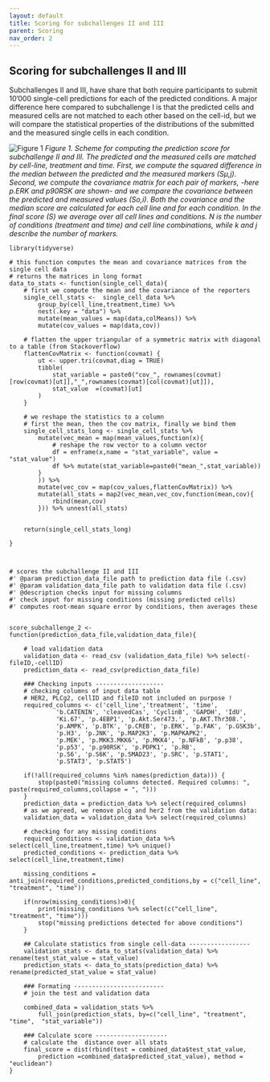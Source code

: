 ```yaml
---
layout: default
title: Scoring for subchallenges II and III
parent: Scoring
nav_order: 2
---
```


## Scoring for subchallenges II and III
Subchallenges II and III, have share that both require participants to submit 10’000 single-cell predictions for each of the predicted conditions. A major difference here compared to subchallenge I is that the predicted cells and measured cells are not matched to each other based on the cell-id, but we will compare the statistical properties of the distributions of the submitted and the measured single cells in each condition.

![Figure 1](../../../assets/images/scoring/scoring_subchallenges_ii_iii/figure1_scoring.png)
_Figure 1. Scheme for computing the prediction score for subchallenge II and III. The predicted and the measured cells are matched by cell-line, treatment and time. First, we compute the squared difference in the median between the predicted and the measured markers (Sμ,j). Second, we compute the covariance matrix for each pair of markers, -here p.ERK and p90RSK are shown- and we compare the covariance between the predicted and measured values (So,i). Both the covariance and the median score are calculated for each cell line and for each condition. In the final score (S) we average over all cell lines and conditions. N is the number of conditions (treatment and time) and cell line combinations, while k and j describe the number of markers._
```
library(tidyverse)

# this function computes the mean and covariance matrices from the single cell data
# returns the matrices in long format
data_to_stats <- function(single_cell_data){
	# first we compute the mean and the covariance of the reporters
	single_cell_stats <-  single_cell_data %>% 
		group_by(cell_line,treatment,time) %>%
		nest(.key = "data") %>%
		mutate(mean_values = map(data,colMeans)) %>%
		mutate(cov_values = map(data,cov))
	
	# flatten the upper triangular of a symmetric matrix with diagonal to a table (from Stackoverflow)
	flattenCovMatrix <- function(covmat) {
		ut <- upper.tri(covmat,diag = TRUE)
		tibble(
			stat_variable = paste0("cov_", rownames(covmat)[row(covmat)[ut]],"_",rownames(covmat)[col(covmat)[ut]]),
			stat_value  =(covmat)[ut]
		)
	}
	
	# we reshape the statistics to a column
	# first the mean, then the cov matrix, finally we bind them 
	single_cell_stats_long <- single_cell_stats %>% 
		mutate(vec_mean = map(mean_values,function(x){
			# reshape the row vector to a column vector
			df = enframe(x,name = "stat_variable", value = "stat_value")
			df %>% mutate(stat_variable=paste0("mean_",stat_variable))
		}
		)) %>%
		mutate(vec_cov = map(cov_values,flattenCovMatrix)) %>% 
		mutate(all_stats = map2(vec_mean,vec_cov,function(mean,cov){
			rbind(mean,cov)
		})) %>% unnest(all_stats)
	
	
	return(single_cell_stats_long)
	
}



# scores the subchallenge II and III
#' @param prediction_data_file path to prediction data file (.csv)
#' @param validation_data_file path to validation data file (.csv)
#' @description checks input for missing columns
#' check input for missing conditions (missing predicted cells)
#' computes root-mean square error by conditions, then averages these


score_subchallenge_2 <- function(prediction_data_file,validation_data_file){
	
	# load validation data
	validation_data <- read_csv (validation_data_file) %>% select(-fileID,-cellID)
	prediction_data <- read_csv(prediction_data_file)
	
	### Checking inputs -------------------
	# checking columns of input data table
	# HER2, PLCg2, cellID and fileID not included on purpose ! 
	required_columns <- c('cell_line','treatment', 'time',
			 'b.CATENIN', 'cleavedCas', 'CyclinB', 'GAPDH', 'IdU',
			 'Ki.67', 'p.4EBP1', 'p.Akt.Ser473.', 'p.AKT.Thr308.',
			 'p.AMPK', 'p.BTK', 'p.CREB', 'p.ERK', 'p.FAK', 'p.GSK3b',
			 'p.H3', 'p.JNK', 'p.MAP2K3', 'p.MAPKAPK2',
			 'p.MEK', 'p.MKK3.MKK6', 'p.MKK4', 'p.NFkB', 'p.p38',
			 'p.p53', 'p.p90RSK', 'p.PDPK1', 'p.RB', 
			 'p.S6', 'p.S6K', 'p.SMAD23', 'p.SRC', 'p.STAT1',
			 'p.STAT3', 'p.STAT5') 
	
	if(!all(required_columns %in% names(prediction_data))) {
		stop(paste0("missing columns detected. Required columns: ", paste(required_columns,collapse = ", ")))
	}
	prediction_data = prediction_data %>% select(required_columns)
	# as we agreed, we remove plcg and her2 from the validation data:
	validation_data = validation_data %>% select(required_columns)
	
	# checking for any missing conditions
	required_conditions <- validation_data %>% select(cell_line,treatment,time) %>% unique()
	predicted_conditions <- prediction_data %>% select(cell_line,treatment,time)
	
	missing_conditions = anti_join(required_conditions,predicted_conditions,by = c("cell_line", "treatment", "time"))
	
	if(nrow(missing_conditions)>0){
		print(missing_conditions %>% select(c("cell_line", "treatment", "time")))
		stop("missing predictions detected for above conditions")	
	} 
	
	## Calculate statistics from single cell-data -----------------
	validation_stats <- data_to_stats(validation_data) %>% rename(test_stat_value = stat_value)
	prediction_stats <- data_to_stats(prediction_data) %>% rename(predicted_stat_value = stat_value)
	
	### Formating -------------------------
	# join the test and validation data
	
	combined_data = validation_stats %>%
		full_join(prediction_stats, by=c("cell_line", "treatment", "time",  "stat_variable"))
	
	### Calculate score --------------------
	# calculate the  distance over all stats
	final_score = dist(rbind(test = combined_data$test_stat_value,
		prediction =combined_data$predicted_stat_value), method = "euclidean")
}

```